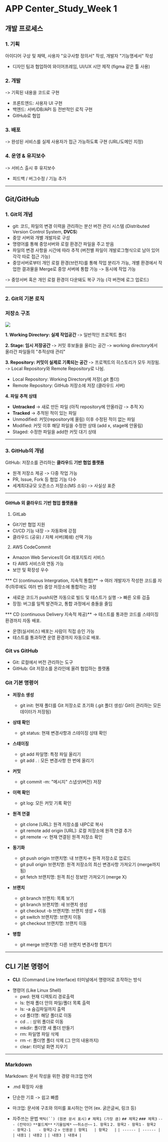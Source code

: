 # APP Center_Study_Week 1
## 개발 프로세스 
### 1. 기획
아이디어 구상 및 채택, 사용자 "요구사항 정의서" 작성, 개발자 "기능명세서" 작성 
-  디자인 팀과 협업하여 와이어프레임, UI/UX 시안 제작 (figma 같은 툴 사용)

### 2. 개발
-> 기획된 내용을 코드로 구현
- 프론트엔드: 사용자 UI 구현
- 백엔드: 서버/DB/API 등 전반적인 로직 구현
- GitHub로 협업

### 3. 배포
-> 완성된 서비스를 실제 사용자가 접근 가능하도록 구현 (URL/도메인 지정)

### 4. 운영 & 유지보수
-> 서비스 출시 후 유지보수
- 피드백 / 버그수정 / 기능 추가
 
---
## Git/GitHub
### 1. Git의 개념
* git: 코드, 파일의 변경 이력을 관리하는 분산 버전 관리 시스템 (Distributed Version Control System, **DVCS**)
* 중앙 서버와 개별 개발자로 구성
* 명령어를 통해 중앙서버와 로컬 환경간 파일을 주고 받음
* 파일의 변경 사항을 시간에 따라 추적 (버전별 파일이 개발로그형식으로 남아 있어 각각 따로 접근 가능)
* 중앙서버로부터 개인 로컬 환경(브런치)를 통해 작업 분리가 가능, 개별 환경에서 작업한 결과물을 Merge로 중앙 서버에 통합 가능 -> 동시에 작업 가능

-> 중앙서버 혹은 개인 로컬 환경이 다운돼도 복구 가능 (각 버전에 로그 업로드)

---
### 2. Git의 기본 로직
### 저장소 구조
![](https://velog.velcdn.com/images/dlwjd8023/post/1ddedbbc-8ea4-4dfd-a5d7-5b6804fb4872/image.png)

**1. Working Directory: 실제 작업공간**
-> 일반적인 프로젝트 폴더

**2. Stage: 임시 저장공간**
-> 커밋 후보들을 올리는 공간
-> working directory에서 올라간 파일들의 "추적상태 관리"

**3. Repository: 커밋이 실제로 기록되는 공간**
-> 프로젝트의 히스토리가 모두 저장됨.
-> Local Repository와 Remote Repository로 나뉨.
- Local Repository: Working Directory에 저장(.git 폴더)
- Remote Repository: GitHub 저장소에 저장 (클라우드 서버)

**4. 파일 추척 상태**
- **Untracked**
	-> 새로 만든 파일 (아직 repository에 안올라감 -> 추적 X)
- **Tracked**
	-> 추적된 적이 있는 파일
- Unmodified: 커밋(repository에 올림) 이후 수정된 적이 없는 파일
- Modified: 커밋 이후 해당 파일을 수정한 상태 (add x, stage에 안올림)
- Staged: 수정한 파일을 add한 커밋 대기 상태

---
### 3. GitHub의 개념
GitHub: 저장소를 관리하는 **클라우드 기반 협업 플랫폼**
- 원격 저장소 제공 -> 다중 작업 가능
- PR, Issue, Fork 등 협업 기능 다수
- 세계최대규모 오픈소스 저장소(MS 소유) -> 사실상 표준

---
#### GitHub 외 클라우드 기반 협업 플랫폼들 
1. GitLab
- Git기반 협업 지원
- CI/CD 기능 내장 -> 자동화에 강점
- 클라우드 (공유) / 자체 서버(폐쇄) 선택 가능
2. AWS CodeCommit
- Amazon Web Services의 Git 레포지토리 서비스
- 타 AWS 서비스와 연동 가능
- 보안 및 확장성 우수

*** CI (continuous Intergration, 지속적 통합)**
-> 여러 개발자가 작성한 코드를 자주(하루에도 여러 번) 중앙 저장소에 통합하는 과정
- 새로운 코드가 push되면 자동으로 빌드 및 테스트가 실행 -> 빠른 오류 검출
- 장점: 버그를 일찍 발견하고, 통합 과정에서 충돌을 줄임

*** CD (continuous Delivery 지속적 제공)**
-> 테스트를 통과한 코드를 스테이징 환경까지 자동 배포.
- 운영(실서비스) 배포는 사람이 직접 승인 가능
- 테스트를 통과하면 운영 환경까지 자동으로 배포.

### Git vs GitHub

- Git: 로컬에서 버전 관리하는 도구
- GitHub: Git 저장소를 온라인에 올려 협업하는 플랫폼

### Git 기본 명령어

* **저장소 생성**	
	- git init:	현재 폴더를 Git 저장소로 초기화 (.git 폴더 생성/ Git이 관리하는 모든 데이터가 저장됨)

* **상태 확인**
	- git status:	현재 변경사항과 스테이징 상태 확인

* **스테이징**
	- git add 파일명: 특정 파일 올리기
	- git add . :	모든 변경사항 한 번에 올리기

* **커밋**
	- git commit -m: "메시지" 스냅샷(버전) 저장

* **이력 확인**
	- git log: 모든 커밋 기록 확인

* **원격 연결**
	- git clone [URL]: 원격 저장소를 내PC로 복사
	- git remote add origin [URL]: 로컬 저장소에 원격 연결 추가
	- git remote -v:	현재 연결된 원격 저장소 확인

* **동기화**
	- git push origin 브랜치명: 내 브랜치→ 원격 저장소로 업로드
	- git pull origin 브랜치명: 원격 저장소의 최신 변경사항 가져오기 (merge까지됨)
	- git fetch 브랜치명:	원격 최신 정보만 가져오기 (merge X)

* **브랜치**
	- git branch	브랜치: 목록 보기
	- git branch 브랜치명: 새 브랜치 생성
	- git checkout -b 브랜치명: 브랜치 생성 + 이동
	- git switch 브랜치명: 브랜치 이동
	- git checkout 브랜치명: 브랜치 이동

* **병합**
	- git merge 브랜치명: 다른 브랜치 변경사항 합치기

---

## CLI 기본 명령어

- **CLI**: (Command Line Interface) 터미널에서 명령어로 조작하는 방식
* 명령어 (Like Linux Shell)
	- pwd:	현재 디렉토리 경로출력
	- ls:	현재 폴더 안의 파일/폴더 목록 출력
	- ls: -a	숨김파일까지 출력
	- cd 폴더명:	해당 폴더로 이동
	- cd .. :	상위 폴더로 이동
	- mkdir: 폴더명	새 폴더 만들기
	- rm: 파일명	파일 삭제
	- rm -r: 폴더명	폴더 삭제 (그 안의 내용까지)
	- clear:	터미널 화면 지우기

---
### Markdown

Markdown: 문서 작성을 위한 경량 마크업 언어

- .md 확장자 사용
- 단순한 기호 -> 쉽고 빠름
- 마크업: 문서에 구조와 의미를 표시하는 언어 (ex. 굵은글씨, 링크 등)

- 자주쓰는 문법
`백틱(``) (원본 문서 표시)`
`# 제목1 (가장 큼)`
`## 제목2`
`### 제목3`
`--- (칸막이)`
`**볼드체**`
`*기울임체*`
`~~취소선~~`
`1. 항목1`
`2. 항목2`
`- 항목1`
`- 항목2`
`	- 항목2-1`
`	- 항목2-2`
`> 인용문`
`| 항목1   | 항목2   |`
`| ------ | ------ |`
`| 내용1 | 내용2 |`
`| 내용3 | 내용4 |`
